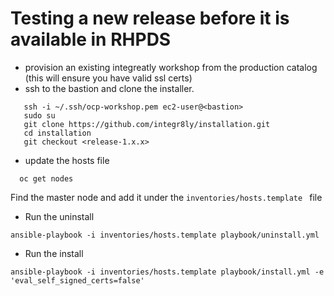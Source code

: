 # Testing a new release before it is available in RHPDS

- provision an existing integreatly workshop from the production catalog (this will ensure you have valid ssl certs)
- ssh to the bastion and clone the installer.
        
```
   ssh -i ~/.ssh/ocp-workshop.pem ec2-user@<bastion>
   sudo su
   git clone https://github.com/integr8ly/installation.git
   cd installation
   git checkout <release-1.x.x>
```  
- update the hosts file
```
  oc get nodes
```
Find the master node and add it under the ```inventories/hosts.template ``` file

- Run the uninstall
```
ansible-playbook -i inventories/hosts.template playbook/uninstall.yml
```

- Run the install

```
ansible-playbook -i inventories/hosts.template playbook/install.yml -e 'eval_self_signed_certs=false'
```

